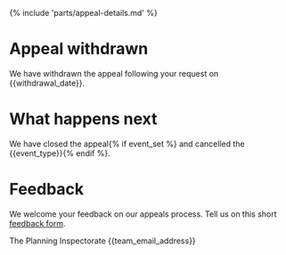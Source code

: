 {% include 'parts/appeal-details.md' %}

# Appeal withdrawn

We have withdrawn the appeal following your request on {{withdrawal_date}}.

# What happens next

We have closed the appeal{% if event_set %} and cancelled the {{event_type}}{% endif %}.

# Feedback

We welcome your feedback on our appeals process. Tell us on this short [feedback form](https://forms.office.com/pages/responsepage.aspx?id=mN94WIhvq0iTIpmM5VcIjfMZj__F6D9LmMUUyoUrZDZUOERYMEFBN0NCOFdNU1BGWEhHUFQxWVhUUy4u).

The Planning Inspectorate
{{team_email_address}}

